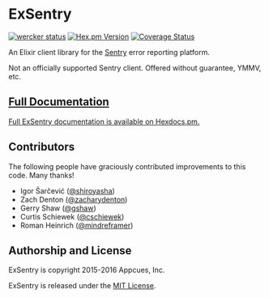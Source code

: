 # ExSentry

[![wercker status](https://app.wercker.com/status/e3f67da2ef0e409a62bb6bd65a50e7d7/s/master "wercker status")](https://app.wercker.com/project/bykey/e3f67da2ef0e409a62bb6bd65a50e7d7)
[![Hex.pm Version](http://img.shields.io/hexpm/v/exsentry.svg?style=flat)](https://hex.pm/packages/exsentry)
[![Coverage
Status](https://coveralls.io/repos/appcues/exsentry/badge.svg?branch=master&service=github)](https://coveralls.io/github/appcues/exsentry?branch=master)

An Elixir client library for the [Sentry](https://getsentry.com) error
reporting platform.

Not an officially supported Sentry client.
Offered without guarantee, YMMV, etc.


## [Full Documentation](http://hexdocs.pm/exsentry/ExSentry.html)

[Full ExSentry documentation is available on
Hexdocs.pm.](http://hexdocs.pm/exsentry/ExSentry.html)


## Contributors

The following people have graciously contributed improvements to this code.
Many thanks!

* Igor Šarčević ([@shiroyasha](https://github.com/shiroyasha))
* Zach Denton ([@zacharydenton](https://github.com/zacharydenton))
* Gerry Shaw ([@gshaw](https://github.com/gshaw))
* Curtis Schiewek ([@cschiewek](https://github.com/cschiewek))
* Roman Heinrich ([@mindreframer](https://github.com/mindreframer))


## Authorship and License

ExSentry is copyright 2015-2016 Appcues, Inc.

ExSentry is released under the
[MIT License](https://github.com/appcues/exsentry/blob/master/LICENSE.txt).

